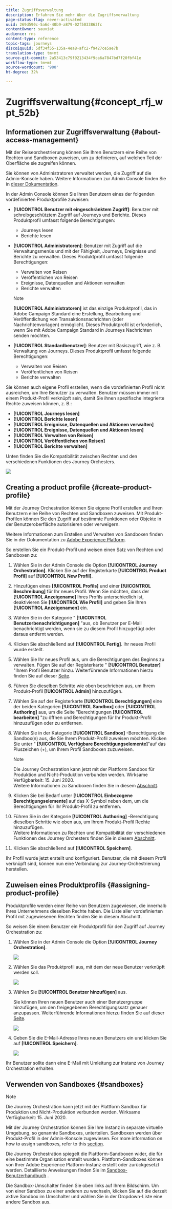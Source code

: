```yaml
---
title: Zugriffsverwaltung
description: Erfahren Sie mehr über die Zugriffsverwaltung
page-status-flag: never-activated
uuid: 269d590c-5a6d-40b9-a879-02f5033863fc
contentOwner: sauviat
audience: rns
content-type: reference
topic-tags: journeys
discoiquuid: 5df34f55-135a-4ea8-afc2-f9427ce5ae7b
translation-type: tm+mt
source-git-commit: 2a53413c79f0213434f9ca6a7847bd7f20fbf41e
workflow-type: tm+mt
source-wordcount: '900'
ht-degree: 32%

---
```



# Zugriffsverwaltung{#concept_rfj_wpt_52b}

## Informationen zur Zugriffsverwaltung {#about-access-management}

Mit der Reiseorchestrierung können Sie Ihren Benutzern eine Reihe von Rechten und Sandboxen zuweisen, um zu definieren, auf welchen Teil der Oberfläche sie zugreifen können.

Sie können von Administratoren verwaltet werden, die Zugriff auf die Admin-Konsole haben. Weitere Informationen zur Admin Console finden Sie in [dieser Dokumentation](https://helpx.adobe.com/de/enterprise/managing/user-guide.html).

In der Admin Console können Sie Ihren Benutzern eines der folgenden vordefinierten Produktprofile zuweisen:

* **[!UICONTROL Benutzer mit eingeschränktem Zugriff]**: Benutzer mit schreibgeschütztem Zugriff auf Journeys und Berichte. Dieses Produktprofil umfasst folgende Berechtigungen:
   * Journeys lesen
   * Berichte lesen

* **[!UICONTROL Administratoren]**: Benutzer mit Zugriff auf die Verwaltungsmenüs und mit der Fähigkeit, Journeys, Ereignisse und Berichte zu verwalten. Dieses Produktprofil umfasst folgende Berechtigungen:
   * Verwalten von Reisen
   * Veröffentlichen von Reisen
   * Ereignisse, Datenquellen und Aktionen verwalten
   * Berichte verwalten
   >[!NOTE]
   >
   >**[!UICONTROL Administratoren]** ist das einzige Produktprofil, das in Adobe Campaign Standard eine Erstellung, Bearbeitung und Veröffentlichung von Transaktionsnachrichten (oder Nachrichtenvorlagen) ermöglicht. Dieses Produktprofil ist erforderlich, wenn Sie mit Adobe Campaign Standard in Journeys Nachrichten senden möchten.

* **[!UICONTROL Standardbenutzer]**: Benutzer mit Basiszugriff, wie z. B. Verwaltung von Journeys. Dieses Produktprofil umfasst folgende Berechtigungen:
   * Verwalten von Reisen
   * Veröffentlichen von Reisen
   * Berichte verwalten

Sie können auch eigene Profil erstellen, wenn die vordefinierten Profil nicht ausreichen, um Ihre Benutzer zu verwalten.
Benutzer müssen immer mit einem Produkt-Profil verknüpft sein, damit Sie ihnen spezifische integrierte Rechte zuweisen können, z. B.:

* **[!UICONTROL Journeys lesen]**
* **[!UICONTROL Berichte lesen]**
* **[!UICONTROL Ereignisse, Datenquellen und Aktionen verwalten]**
* **[!UICONTROL Ereignisse, Datenquellen und Aktionen lesen]**
* **[!UICONTROL Verwalten von Reisen]**
* **[!UICONTROL Veröffentlichen von Reisen]**
* **[!UICONTROL Berichte verwalten]**

Unten finden Sie die Kompatibilität zwischen Rechten und den verschiedenen Funktionen des Journey Orchesters.

![](../assets/journey_permission.png)

## Creating a product profile {#create-product-profile}

Mit der Journey Orchestration können Sie eigene Profil erstellen und Ihren Benutzern eine Reihe von Rechten und Sandboxen zuweisen. Mit Produkt-Profilen können Sie den Zugriff auf bestimmte Funktionen oder Objekte in der Benutzeroberfläche autorisieren oder verweigern.

Weitere Informationen zum Erstellen und Verwalten von Sandboxen finden Sie in der Dokumentation zu [Adobe Experience Platform](https://docs.adobe.com/content/help/en/experience-platform/sandbox/ui/user-guide.html).

So erstellen Sie ein Produkt-Profil und weisen einen Satz von Rechten und Sandboxen zu:

1. Wählen Sie in der Admin Console die Option **[!UICONTROL Journey Orchestration]**. Klicken Sie auf der Registerkarte **[!UICONTROL Product Profil]** auf **[!UICONTROL New Profil]**.

1. Hinzufügen eines **[!UICONTROL Profils]** und einer **[!UICONTROL Beschreibung]** für Ihr neues Profil. Wenn Sie möchten, dass der **[!UICONTROL Anzeigename]** Ihres Profils unterschiedlich ist, deaktivieren Sie **[!UICONTROL Wie Profil]** und geben Sie Ihren **[!UICONTROL Anzeigenamen]** ein.

1. Wählen Sie in der Kategorie &quot; **[!UICONTROL Benutzerbenachrichtigungen]** &quot;aus, ob Benutzer per E-Mail benachrichtigt werden, wenn sie zu diesem Profil hinzugefügt oder daraus entfernt werden.

1. Klicken Sie abschließend auf **[!UICONTROL Fertig]**. Ihr neues Profil wurde erstellt.

1. Wählen Sie Ihr neues Profil aus, um die Berechtigungen des Beginns zu verwalten. Fügen Sie auf der Registerkarte &quot; **[!UICONTROL Benutzer]** &quot;Ihrem Profil Benutzer hinzu. Weiterführende Informationen hierzu finden Sie auf dieser [Seite](../about/access-management.md#assigning-product-profile).

1. Führen Sie dieselben Schritte wie oben beschrieben aus, um Ihrem Produkt-Profil **[!UICONTROL Admin]** hinzuzufügen.

1. Wählen Sie auf der Registerkarte **[!UICONTROL Berechtigungen]** eine der beiden Kategorien **[!UICONTROL Sandbox]** oder **[!UICONTROL Authoring]** aus, um die Seite &quot;Berechtigungen **[!UICONTROL bearbeiten]** &quot;zu öffnen und Berechtigungen für Ihr Produkt-Profil hinzuzufügen oder zu entfernen.

1. Wählen Sie in der Kategorie **[!UICONTROL Sandbox]** -Berechtigung die Sandbox(n) aus, die Sie Ihrem Produkt-Profil zuweisen möchten. Klicken Sie unter &quot; **[!UICONTROL Verfügbare Berechtigungselemente]**&quot;auf das Pluszeichen (+), um Ihrem Profil Sandboxen zuzuweisen.

   >[!NOTE]
   >
   >Die Journey Orchestration kann jetzt mit der Plattform Sandbox für Produktion und Nicht-Produktion verbunden werden. Wirksame Verfügbarkeit: 15. Juni 2020.
   <br>Weitere Informationen zu Sandboxen finden Sie in diesem [Abschnitt](../about/access-management.md#sandboxes).

1. Klicken Sie bei Bedarf unter **[!UICONTROL Einbezogene Berechtigungselemente]** auf das X-Symbol neben dem, um die Berechtigungen für Ihr Produkt-Profil zu entfernen.

1. Führen Sie in der Kategorie **[!UICONTROL Authoring]** -Berechtigung dieselben Schritte wie oben aus, um Ihrem Produkt-Profil Rechte hinzuzufügen.
   <br>Weitere Informationen zu Rechten und Kompatibilität der verschiedenen Funktionen des Journey Orchesters finden Sie in diesem [Abschnitt](../about/access-management.md#about-access-management).

1. Klicken Sie abschließend auf **[!UICONTROL Speichern]**.

Ihr Profil wurde jetzt erstellt und konfiguriert. Benutzer, die mit diesem Profil verknüpft sind, können nun eine Verbindung zur Journey-Orchestrierung herstellen.

## Zuweisen eines Produktprofils {#assigning-product-profile}

Produktprofile werden einer Reihe von Benutzern zugewiesen, die innerhalb Ihres Unternehmens dieselben Rechte haben.
Die Liste aller vordefinierten Profil mit zugewiesenen Rechten finden Sie in diesem Abschnitt.

So weisen Sie einem Benutzer ein Produktprofil für den Zugriff auf Journey Orchestration zu:

1. Wählen Sie in der Admin Console die Option **[!UICONTROL Journey Orchestration]**.

   ![](../assets/user_management.png)

1. Wählen Sie das Produktprofil aus, mit dem der neue Benutzer verknüpft werden soll.

   ![](../assets/user_management_2.png)

1. Wählen Sie **[!UICONTROL Benutzer hinzufügen]** aus.

   Sie können Ihren neuen Benutzer auch einer Benutzergruppe hinzufügen, um den freigegebenen Berechtigungssatz genauer anzupassen. Weiterführende Informationen hierzu finden Sie auf dieser [Seite](https://helpx.adobe.com/de/enterprise/using/user-groups.html).

   ![](../assets/user_management_3.png)

1. Geben Sie die E-Mail-Adresse Ihres neuen Benutzers ein und klicken Sie auf **[!UICONTROL Speichern]**.

   ![](../assets/user_management_4.png)

Ihr Benutzer sollte dann eine E-Mail mit Umleitung zur Instanz von Journey Orchestration erhalten.

## Verwenden von Sandboxes {#sandboxes}

>[!NOTE]
>
>Die Journey Orchestration kann jetzt mit der Plattform Sandbox für Produktion und Nicht-Produktion verbunden werden. Wirksame Verfügbarkeit: 15. Juni 2020.

Mit der Journey Orchestration können Sie Ihre Instanz in separate virtuelle Umgebung, so genannte Sandboxes, unterteilen.
Sandboxen werden über Produkt-Profil in der Admin-Konsole zugewiesen. For more information on how to assign sandboxes, refer to this [section](../about/access-management.md#create-product-profile).

Die Journey Orchestration spiegelt die Plattform-Sandboxen wider, die für eine bestimmte Organisation erstellt wurden.
Plattform-Sandboxes können von Ihrer Adobe Experience Platform-Instanz erstellt oder zurückgesetzt werden. Detaillierte Anweisungen finden Sie im [Sandbox-Benutzerhandbuch](https://docs.adobe.com/content/help/en/experience-platform/sandbox/ui/user-guide.html) .

Die Sandbox-Umschalter finden Sie oben links auf Ihrem Bildschirm. Um von einer Sandbox zu einer anderen zu wechseln, klicken Sie auf die derzeit aktive Sandbox im Umschalter und wählen Sie in der Dropdown-Liste eine andere Sandbox aus.